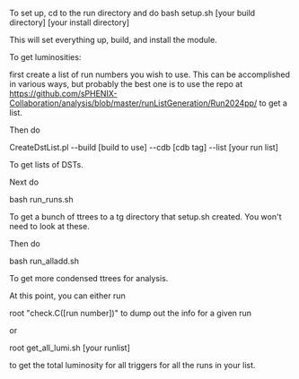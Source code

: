 To set up, cd to the run directory and do 
bash setup.sh [your build directory] [your install directory]

This will set everything up, build, and install the module.

To get luminosities:

first create a list of run numbers you wish to use. This can be accomplished in various ways, but probably the best one is to use the repo at https://github.com/sPHENIX-Collaboration/analysis/blob/master/runListGeneration/Run2024pp/ to get a list.

Then do

CreateDstList.pl --build [build to use] --cdb [cdb tag] --list [your run list]

To get lists of DSTs.

Next do

bash run_runs.sh

To get a bunch of ttrees to a tg directory that setup.sh created. You won't need to look at these.

Then do

bash run_alladd.sh

To get more condensed ttrees for analysis.

At this point, you can either run

root "check.C([run number])" to dump out the info for a given run

or

root get_all_lumi.sh [your runlist]

to get the total luminosity for all triggers for all the runs in your list.